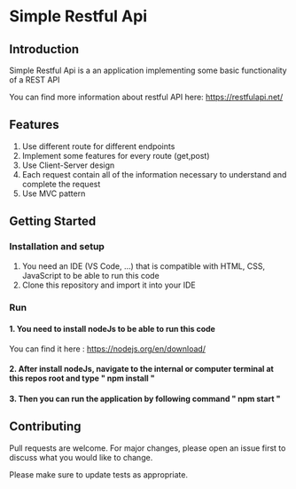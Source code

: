 # Simple Restful Api

## Introduction

Simple Restful Api is a an application implementing some basic functionality of a REST API

You can find more information about restful API here: https://restfulapi.net/

## Features

1. Use different route for different endpoints
2. Implement some features for every route (get,post)
3. Use Client-Server design
4. Each request contain all of the information necessary to understand and complete the request
5. Use MVC pattern

## Getting Started

### Installation and setup

1. You need an IDE (VS Code, ...) that is compatible with HTML, CSS, JavaScript to be able to run this code
2. Clone this repository and import it into your IDE

### Run

#### 1. You need to install nodeJs to be able to run this code

You can find it here : https://nodejs.org/en/download/

#### 2. After install nodeJs, navigate to the internal or computer terminal at this repos root and type " npm install "

#### 3. Then you can run the application by following command " npm start "

## Contributing

Pull requests are welcome. For major changes, please open an issue first to discuss what you would like to change.

Please make sure to update tests as appropriate.
